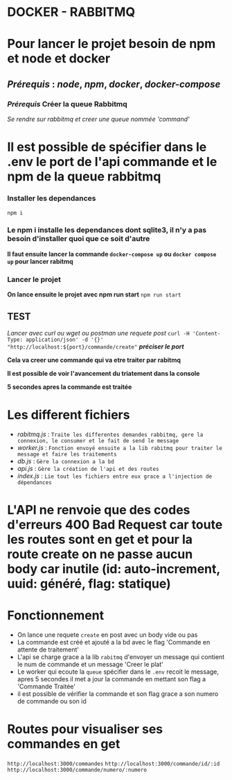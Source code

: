 # DOCKER - RABBITMQ

# Pour lancer le projet besoin de npm et node et docker

## _Prérequis_ : _node_, _npm_, _docker_, _docker-compose_

### _Prérequis_ Créer la queue Rabbitmq

_Se rendre sur rabbitmq et creer une queue nommée 'command'_

# Il est possible de spécifier dans le .env le port de l'api commande et le npm de la queue rabbitmq

### Installer les dependances

`npm i`

### Le npm i installe les dependances dont sqlite3, il n'y a pas besoin d'installer quoi que ce soit d'autre

**Il faut ensuite lancer la commande `docker-compose up` ou `docker compose up` pour lancer rabitmq**

### Lancer le projet

**On lance ensuite le projet avec npm run start**
`npm run start`

## TEST

_Lancer avec curl ou wget ou postman une requete post_
`curl -H 'Content-Type: application/json' -d '{}' "http://localhost:${port}/commande/create"`
**_préciser le port_**

**Cela va creer une commande qui va etre traiter par rabitmq**

**Il est possible de voir l'avancement du triatement dans la console**

**5 secondes apres la commande est traitée**

# Les different fichiers

- _rabitmq.js_ : `Traite les differentes demandes rabbitmq, gere la connexion, le consumer et le fait de send le message`
- _worker.js_ : `Fonction envoyé ensuite a la lib rabitmq pour traiter le message et faire les traitements`
- _db.js_ : `Gère la connexion a la bd`
- _api.js_ : `Gère la création de l'api et des routes`
- _index.js_ : `Lie tout les fichiers entre eux grace a l'injection de dépendances`

# L'API ne renvoie que des codes d'erreurs 400 Bad Request car toute les routes sont en get et pour la route create on ne passe aucun body car inutile (id: auto-increment, uuid: généré, flag: statique)

# Fonctionnement

- On lance une requete `create` en post avec un body vide ou pas
- La commande est créé et ajouté a la bd avec le flag 'Commande en attente de traitement'
- L'api se charge grace a la lib `rabitmq` d'envoyer un message qui contient le num de commande et un message 'Creer le plat'
- Le worker qui ecoute la `queue` spécifier dans le `.env` recoit le message, apres 5 secondes il met a jour la commande en mettant son flag a 'Commande Traitée'
- il est possible de vérifier la commande et son flag grace a son numero de commande ou son id

# Routes pour visualiser ses commandes en get

`http://localhost:3000/commandes`
`http://localhost:3000/commande/id/:id`
`http://localhost:3000/commande/numero/:numero`
